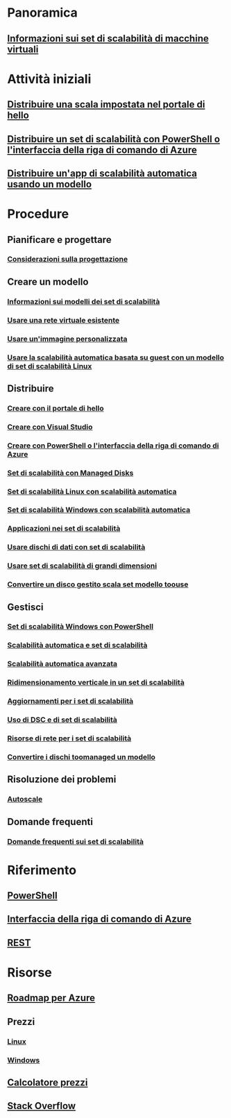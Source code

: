 # Panoramica
## [Informazioni sui set di scalabilità di macchine virtuali](virtual-machine-scale-sets-overview.md)

# Attività iniziali
## [Distribuire una scala impostata nel portale di hello](virtual-machine-scale-sets-portal-create.md)
## [Distribuire un set di scalabilità con PowerShell o l'interfaccia della riga di comando di Azure](virtual-machine-scale-sets-create.md)
## [Distribuire un'app di scalabilità automatica usando un modello](virtual-machine-scale-sets-deploy-scaling-app-template.md)

# Procedure
## Pianificare e progettare
### [Considerazioni sulla progettazione](virtual-machine-scale-sets-design-overview.md)

## Creare un modello
### [Informazioni sui modelli dei set di scalabilità](virtual-machine-scale-sets-mvss-start.md)
### [Usare una rete virtuale esistente](virtual-machine-scale-sets-mvss-existing-vnet.md)
### [Usare un'immagine personalizzata](virtual-machine-scale-sets-mvss-custom-image.md)
### [Usare la scalabilità automatica basata su guest con un modello di set di scalabilità Linux](virtual-machine-scale-sets-mvss-guest-based-autoscale-linux.md)

## Distribuire
### [Creare con il portale di hello](virtual-machine-scale-sets-portal-create.md)
### [Creare con Visual Studio](virtual-machine-scale-sets-vs-create.md)
### [Creare con PowerShell o l'interfaccia della riga di comando di Azure](virtual-machine-scale-sets-create.md)
### [Set di scalabilità con Managed Disks](virtual-machine-scale-sets-managed-disks.md)
### [Set di scalabilità Linux con scalabilità automatica](virtual-machine-scale-sets-linux-autoscale.md)
### [Set di scalabilità Windows con scalabilità automatica](virtual-machine-scale-sets-windows-autoscale.md)
### [Applicazioni nei set di scalabilità](virtual-machine-scale-sets-deploy-app.md)
### [Usare dischi di dati con set di scalabilità](virtual-machine-scale-sets-attached-disks.md)
### [Usare set di scalabilità di grandi dimensioni](virtual-machine-scale-sets-placement-groups.md)
### [Convertire un disco gestito scala set modello toouse](virtual-machine-scale-sets-convert-template-to-md.md)



## Gestisci
### [Set di scalabilità Windows con PowerShell](virtual-machine-scale-sets-windows-manage.md)
### [Scalabilità automatica e set di scalabilità](virtual-machine-scale-sets-autoscale-overview.md)
### [Scalabilità automatica avanzata](../monitoring-and-diagnostics/insights-advanced-autoscale-virtual-machine-scale-sets.md)
### [Ridimensionamento verticale in un set di scalabilità](virtual-machine-scale-sets-vertical-scale-reprovision.md)
### [Aggiornamenti per i set di scalabilità](virtual-machine-scale-sets-upgrade-scale-set.md)
### [Uso di DSC e di set di scalabilità](virtual-machine-scale-sets-dsc.md)
### [Risorse di rete per i set di scalabilità](virtual-machine-scale-sets-networking.md)
### [Convertire i dischi toomanaged un modello](virtual-machine-scale-sets-convert-template-to-md.md)

## Risoluzione dei problemi
### [Autoscale](virtual-machine-scale-sets-troubleshoot.md)

## Domande frequenti
### [Domande frequenti sui set di scalabilità](virtual-machine-scale-sets-faq.md)

# Riferimento
## [PowerShell](/powershell/azure/overview)
## [Interfaccia della riga di comando di Azure](../virtual-machines/azure-cli-arm-commands.md)
## [REST](/rest/api/virtualmachinescalesets/)

# Risorse
## [Roadmap per Azure](https://azure.microsoft.com/roadmap/?category=compute)
## Prezzi 
### [Linux](https://azure.microsoft.com/pricing/details/virtual-machine-scale-sets/linux/)
### [Windows](https://azure.microsoft.com/pricing/details/virtual-machine-scale-sets/windows/)
## [Calcolatore prezzi](https://azure.microsoft.com/pricing/calculator/)
## [Stack Overflow](http://stackoverflow.com/questions/tagged/azure-vm-scale-set)
